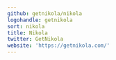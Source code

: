 ```yaml
---
github: getnikola/nikola
logohandle: getnikola
sort: nikola
title: Nikola
twitter: GetNikola
website: 'https://getnikola.com/'
---
```

